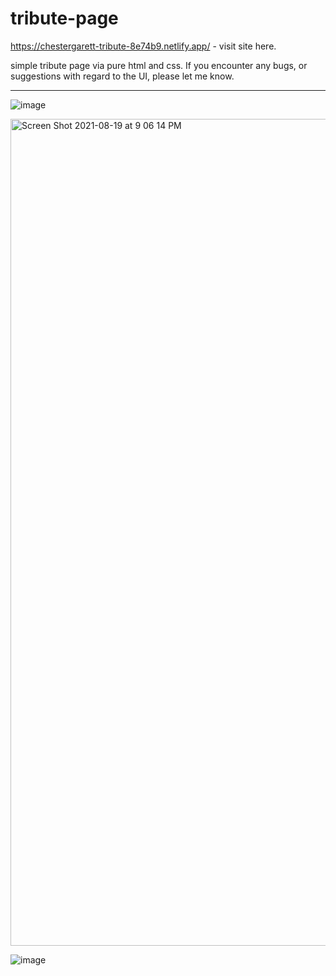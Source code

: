 # tribute-page

https://chestergarett-tribute-8e74b9.netlify.app/ - visit site here.

simple tribute page via pure html and css. If you encounter any bugs, or suggestions with regard to the UI, please let me know.

___________________________________________________________________________________
![image](https://user-images.githubusercontent.com/71489331/130073452-adbfc8c8-8444-4ace-b96b-cda997afe74c.png)


<img width="1323" alt="Screen Shot 2021-08-19 at 9 06 14 PM" src="https://user-images.githubusercontent.com/71489331/130073714-20bdf034-1214-404d-b304-a408e091e793.png">


![image](https://user-images.githubusercontent.com/71489331/130073752-98d1dde3-d1fe-4530-9b83-c1aa8785144c.png)
